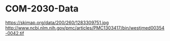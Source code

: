 # COM-2030-Data
https://skimap.org/data/200/260/1283309751.jpg
http://www.ncbi.nlm.nih.gov/pmc/articles/PMC1303417/bin/westjmed00354-0042.tif
